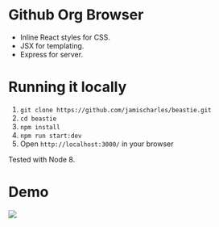 Github Org Browser
=======

- Inline React styles for CSS.
- JSX for templating.
- Express for server.

Running it locally
========
1. `git clone https://github.com/jamischarles/beastie.git`
2. `cd beastie`
3. `npm install`
4. `npm run start:dev`
5. Open `http://localhost:3000/` in your browser

Tested with Node 8.


Demo
========
![](https://raw.github.com/jamischarles/github-org-browser/master/screenshots/demo.gif)
